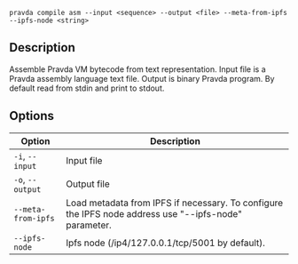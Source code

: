 <!--
THIS FILE IS GENERATED. DO NOT EDIT MANUALLY!
-->

```pravda compile asm --input <sequence> --output <file> --meta-from-ipfs --ipfs-node <string>```

## Description
Assemble Pravda VM bytecode from text representation. Input file is a Pravda assembly language text file. Output is binary Pravda program. By default read from stdin and print to stdout.
## Options

|Option|Description|
|----|----|
|`-i`, `--input`|Input file
|`-o`, `--output`|Output file
|`--meta-from-ipfs`|Load metadata from IPFS if necessary. To configure the IPFS node address use "--ipfs-node" parameter.
|`--ipfs-node`|Ipfs node (/ip4/127.0.0.1/tcp/5001 by default).
